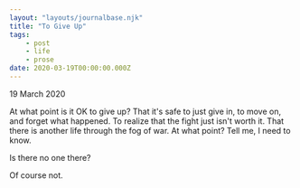 ```yaml
---
layout: "layouts/journalbase.njk"
title: "To Give Up"
tags: 
    - post
    - life
    - prose
date: 2020-03-19T00:00:00.000Z
---
```


19 March 2020

At what point is it OK to give up? That it's safe to just give in, to move on, and forget what happened. To realize that the fight just isn't worth it. That there is another life through the fog of war. At what point? Tell me, I need to know.

Is there no one there?

Of course not.